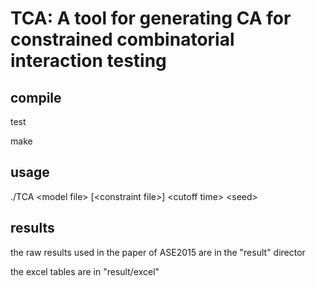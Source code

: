 TCA: A tool for generating CA for constrained combinatorial interaction testing
==============================================================================

compile
-------
test

make

usage
-----

./TCA \<model file\> [\<constraint file\>] \<cutoff time\> \<seed\>

results
------

the raw results used in the paper of ASE2015 are in the "result" director

the excel tables are in "result/excel"
